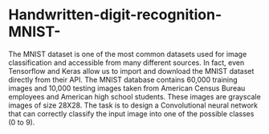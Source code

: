# Handwritten-digit-recognition-MNIST-
The MNIST dataset is one of the most common datasets used for image classification and accessible from many different sources. In fact, even Tensorflow and Keras allow us to import and download the MNIST dataset directly from their API. 
The MNIST database contains 60,000 training images and 10,000 testing images taken from American Census Bureau employees and American high school students.
These images are grayscale images of size 28X28.
The task is to design a Convolutional neural network that can correctly classify the input image into one of the possible classes (0 to 9).
